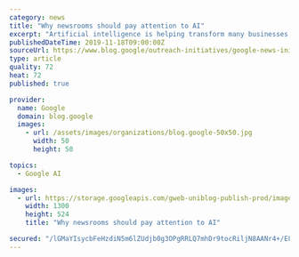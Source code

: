 ```yaml
---
category: news
title: "Why newsrooms should pay attention to AI"
excerpt: "Artificial intelligence is helping transform many businesses, and journalism is no exception. Newsrooms are already using AI to help organize and find videos and images, transcribe interviews in multiple languages and much more. But the industry  is still trying to understand the full impact AI can have.  Today,"
publishedDateTime: 2019-11-18T09:00:00Z
sourceUrl: https://www.blog.google/outreach-initiatives/google-news-initiative/journalism-ai/
type: article
quality: 72
heat: 72
published: true

provider:
  name: Google
  domain: blog.google
  images:
    - url: /assets/images/organizations/blog.google-50x50.jpg
      width: 50
      height: 50

topics:
  - Google AI

images:
  - url: https://storage.googleapis.com/gweb-uniblog-publish-prod/images/Paris_Roundtable_4-01.max-1300x1300.jpg
    width: 1300
    height: 524
    title: "Why newsrooms should pay attention to AI"

secured: "/lGMaYIsycbFeHzdiN5m6lZUdjb0g3OPgRRLQ7mhDr9tocRiljN8AANr4+/E8jILsxSPAkfNcq2AJBcEuQ5Uh7i6bEdMcax7p2XmUv65lG0Hk0UIp3bFK5+WBd8NLAz52rjWYFsepAAiCxSuuCHfAifC7ikXnxcx0THyBYJg4PIYZv7EzEMpYZ9swaZKLRNu6jL3d9zpNcfqudxHVtbYXJUQlxcUpfqJdBBnmnPr1UVh1BvyxeJ3dCSHYfj5/ZL1HW9TP9Qf8OfioKVzEryMQQ==;0Ckwj8OOTFRCSvHBNc7V2A=="
---
```


